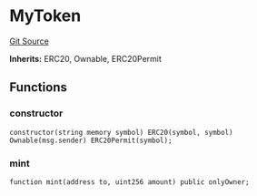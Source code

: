 # MyToken
[Git Source](https://github.com/typicalHuman/mini-dex/blob/acf28f18c2b98843f4a08cee3d9a411c878cfb3c/src\TestERC20.sol)

**Inherits:**
ERC20, Ownable, ERC20Permit


## Functions
### constructor


```solidity
constructor(string memory symbol) ERC20(symbol, symbol) Ownable(msg.sender) ERC20Permit(symbol);
```

### mint


```solidity
function mint(address to, uint256 amount) public onlyOwner;
```

